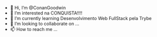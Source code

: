 - 👋 Hi, I’m @ConanGoodwin
- 👀 I’m interested na CONQUISTA!!!!
- 🌱 I’m currently learning Desenvolvimento Web FullStack pela Trybe
- 💞️ I’m looking to collaborate on ...
- 📫 How to reach me ...

<!---
ConanGoodwin/ConanGoodwin is a ✨ special ✨ repository because its `README.md` (this file) appears on your GitHub profile.
You can click the Preview link to take a look at your changes.
--->
